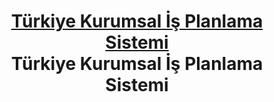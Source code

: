 <div align="center">
<h1 style="border-bottom: none">
    <b><a href="https://google.com/">Türkiye Kurumsal İş Planlama Sistemi</a></b><br />
    Türkiye Kurumsal İş Planlama Sistemi
</h1>

